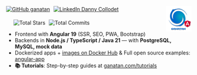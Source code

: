 <img src="./ui/ganatan-about-github.png" align="right" width="70" height="70" alt="logo ganatan">


  <div style="display: flex; align-items: center; gap: 20px; flex-wrap: wrap;">
    <div style="display: flex; align-items: center; gap: 10px;">
      <a href="https://github.com/ganatan">
        <img src="https://img.shields.io/github/followers/ganatan?label=follow&style=social" alt="GitHub ganatan">
      </a>
      <a href="https://www.linkedin.com/in/dannyganatan">
        <img src="https://img.shields.io/badge/LinkedIn-Danny-blue?style=social&logo=linkedin" alt="LinkedIn Danny Collodet">
      </a>
    </div>
    <div style="display: flex; align-items: center; gap: 10px; margin-left: 20px;">
      <img src="https://img.shields.io/badge/Total%20Stars-1.5k-blue?style=flat-square&logo=github" alt="Total Stars">
      <img src="https://img.shields.io/badge/Total%20Commits%20(2025)-808-blue?style=flat-square&logo=git" alt="Total Commits">
    </div>
  </div>


- Frontend with **Angular 19** (SSR, SEO, PWA, Bootstrap)
- Backends in **Node.js / TypeScript / Java 21** — with **PostgreSQL, MySQL, mock data**
- Dockerized apps + [images on Docker Hub](https://hub.docker.com/u/ganatan) & Full open source examples: [angular-app](https://github.com/ganatan/angular-app)
- **📚 Tutorials**: Step-by-step guides at [ganatan.com/tutorials](https://www.ganatan.com/tutorials)  

